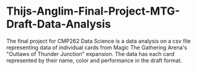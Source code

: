 # Thijs-Anglim-Final-Project-MTG-Draft-Data-Analysis
The final project for CMP262 Data Science is a data analysis on a csv file representing data of individual cards from Magic The Gathering Arena's "Outlaws of Thunder Junction" expansion. The data has each card represented by their name, color and performance in the draft format.

